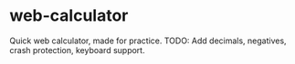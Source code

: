 # web-calculator
Quick web calculator, made for practice.
TODO: Add decimals, negatives, crash protection, keyboard support.